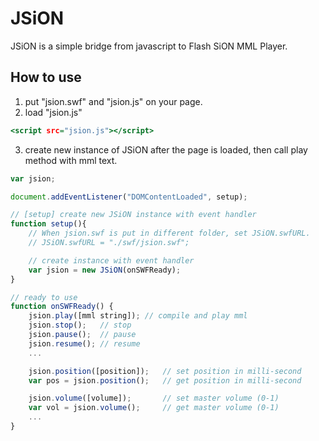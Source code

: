 # JSiON
JSiON is a simple bridge from javascript to Flash SiON MML Player.

## How to use
1. put "jsion.swf" and "jsion.js" on your page.
2. load "jsion.js"
```html:jsion.html
<script src="jsion.js"></script>
```
3. create new instance of JSiON after the page is loaded, then call play method with mml text.
```javascript:usage.js
var jsion;

document.addEventListener("DOMContentLoaded", setup);

// [setup] create new JSiON instance with event handler 
function setup(){
    // When jsion.swf is put in different folder, set JSiON.swfURL.
    // JSiON.swfURL = "./swf/jsion.swf";

    // create instance with event handler
    var jsion = new JSiON(onSWFReady);
}

// ready to use
function onSWFReady() {
    jsion.play([mml string]); // compile and play mml
    jsion.stop();   // stop
    jsion.pause();  // pause
    jsion.resume(); // resume
    ...

    jsion.position([position]);   // set position in milli-second
    var pos = jsion.position();   // get position in milli-second

    jsion.volume([volume]);       // set master volume (0-1)
    var vol = jsion.volume();     // get master volume (0-1)
    ...
}
```

